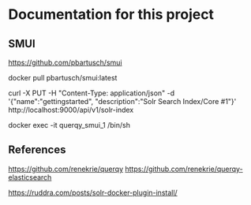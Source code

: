 # Documentation for this project

## SMUI
https://github.com/pbartusch/smui

docker pull pbartusch/smui:latest

curl -X PUT -H "Content-Type: application/json" -d '{"name":"gettingstarted", "description":"Solr Search Index/Core #1"}' http://localhost:9000/api/v1/solr-index

docker exec -it querqy_smui_1 /bin/sh

## References
https://github.com/renekrie/querqy
https://github.com/renekrie/querqy-elasticsearch


https://ruddra.com/posts/solr-docker-plugin-install/